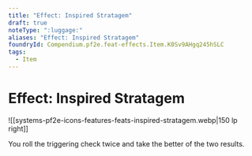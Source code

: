 ```yaml
---
title: "Effect: Inspired Stratagem"
draft: true
noteType: ":luggage:"
aliases: "Effect: Inspired Stratagem"
foundryId: Compendium.pf2e.feat-effects.Item.K0Sv9AHgq245hSLC
tags:
  - Item
---
```


# Effect: Inspired Stratagem
![[systems-pf2e-icons-features-feats-inspired-stratagem.webp|150 lp right]]

You roll the triggering check twice and take the better of the two results.
